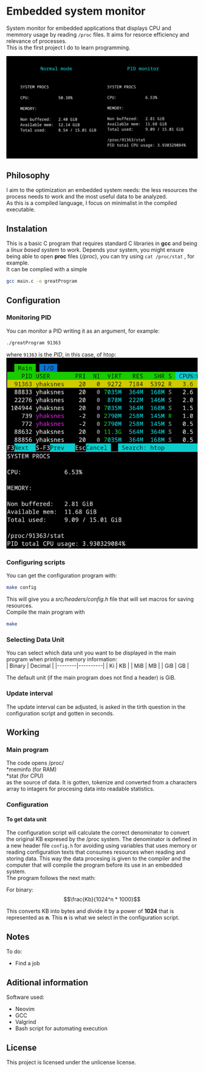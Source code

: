 # Embedded system monitor
System monitor for embedded applications that displays CPU and memmory usage by reading `/proc` files. It aims for resorce efficiency and relevance of processes.  
This is the first project I do to learn programming.  

![How it looks running](./docs/Preview.png)

## Philosophy
I aim to the optimization an embedded system needs: the less resources the process needs to work and the most useful data to be analyzed.  
As this is a compiled language, I focus on minimalist in the compiled executable.

## Instalation
This is a basic C program that requires standard C libraries in **gcc** and being a *linux based system* to work. Depends your system, you might ensure being able to open **proc** files (*/proc*), you can try using `cat /proc/stat` , for example.  
It can be complied with a simple
```bash
gcc main.c -o greatProgram
```

## Configuration

### Monitoring PID
You can monitor a PID writing it as an argument, for example:
```bash
./greatProgram 91363
```
where `91363` is the *PID*, in this case, of htop:
![htop comparision](./docs/htopcomparition.png)

### Configuring scripts
You can get the configuration program with:  
```bash
make config
```
This will give you a *src/headers/config.h* file that will set macros for saving resources.  
Compile the main program with
```bash
make
```

### Selecting Data Unit
You can select which data unit you want to be displayed in the main program when printing memory information:  
| Binary | Decimal  |
|--------|----------|
| Ki     | KB       |
| MiB    | MB       |
| GiB    | GB       |
  
The default unit (if the main program does not find a header) is GiB.  

### Update interval
The update interval can be adjusted, is asked in the tirth question in the configuration script and gotten in seconds.

## Working
### Main program
The code opens /proc/  
*meminfo    (for RAM)  
*stat       (for CPU)  
as the source of data. It is gotten, tokenize and converted from a characters array to intagers for procesing data into readable statistics.

### Configuration
#### To get data unit
The configuration script will calculate the correct denominator to convert the original KB expresed by the /proc system. The denominator is defined in a new header file `config.h` for avoiding using variables that uses memory or reading configuration texts that consumes resources when reading and storing data. This way the data procesing is given to the compiler and the computer that will compile the program before its use in an embedded system.  
The program follows the next math:  

For binary:  
$$\frac{Kb}{1024^n * 1000}$$  

This converts KB into bytes and divide it by a power of **1024** that is represented as **n**. This **n** is what we select in the configuration script.  

## Notes
To do:  

- Find a job

## Aditional information
Software used:
- Neovim
- GCC 
- Valgrind
- Bash script for automating execution

## License
This project is licensed under the unlicense license.

